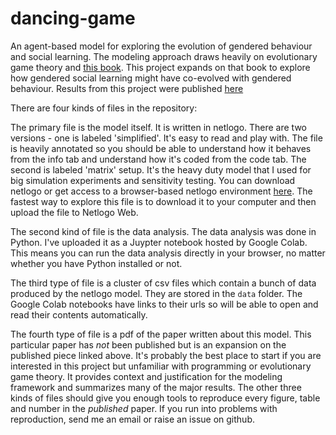 # dancing-game
An agent-based model for exploring the evolution of gendered behaviour and social learning. The modeling approach draws heavily
on evolutionary game theory and [this book](https://oxford.universitypressscholarship.com/view/10.1093/oso/9780198789970.001.0001/oso-9780198789970).
This project expands on that book to explore how gendered social learning might have co-evolved with gendered behaviour. Results from this project were published [here](https://journals.sagepub.com/doi/10.1177/00483931211049770)

There are four kinds of files in the repository:

The primary file is the model itself. It is written in netlogo. There are two versions - one is labeled 'simplified'. It's easy to read and play with. The file is heavily annotated so you should be able to understand how it behaves from the info tab and understand how it's coded from the code tab. The second is labeled 'matrix' setup. It's the heavy duty model that I used for big simulation experiments and sensitivity testing. You can download netlogo or get access to a browser-based netlogo environment [here](https://www.netlogoweb.org/). The fastest way to explore this file is to download it to your computer and then upload the file to Netlogo Web. 

The second kind of file is the data analysis. The data analysis was done in Python. I've uploaded it as a Juypter notebook hosted by Google Colab. This means you can run the data analysis directly in your browser, no matter whether you have Python installed or not.

The third type of file is a cluster of csv files which contain a bunch of data produced by the netlogo model. They are stored in the `data` folder. The Google Colab notebooks have links to their urls so will be able to open and read their contents automatically.

The fourth type of file is a pdf of the paper written about this model. This particular paper has *not* been published but is an expansion on the published piece linked above. It's probably the best place to start if you are interested in this project but unfamiliar with programming or evolutionary game theory. It provides context and justification for the modeling framework and summarizes many of the major results. The other three kinds of files should give you enough tools to reproduce every figure, table and number in the *published* paper. If you run into problems with reproduction, send me an email or raise an issue on github.
